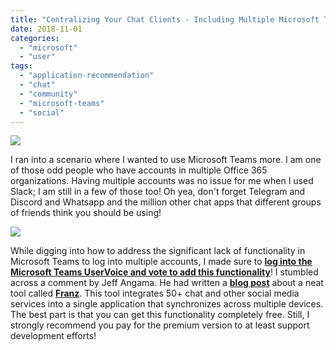 ```yaml
---
title: "Centralizing Your Chat Clients - Including Multiple Microsoft Teams Accounts!"
date: 2018-11-01
categories: 
  - "microsoft"
  - "user"
tags: 
  - "application-recommendation"
  - "chat"
  - "community"
  - "microsoft-teams"
  - "social"
---
```


[![](/assets/images/posts/msteams-150x150.png)](http://mattblogsit.com/wp-content/uploads/2018/10/msteams.png)

I ran into a scenario where I wanted to use Microsoft Teams more. I am one of those odd people who have accounts in multiple Office 365 organizations. Having multiple accounts was no issue for me when I used Slack; I am still in a few of those too! Oh yea, don't forget Telegram and Discord and Whatsapp and the million other chat apps that different groups of friends think you should be using!

[![](/assets/images/posts/franz-300x186.png)](https://meetfranz.com)

While digging into how to address the significant lack of functionality in Microsoft Teams to log into multiple accounts, I made sure to [**log into the Microsoft Teams UserVoice and vote to add this functionality**](https://microsoftteams.uservoice.com/forums/555103-public/suggestions/17750851-i-want-to-use-multiple-teams-accounts-at-the-same)! I stumbled across a comment by Jeff Angama. He had written a [**blog post**](https://jeffangama.wordpress.com/2018/03/23/how-to-connect-to-multiple-tenants-microsoft-teams-the-user-friendly-guide/) about a neat tool called [**Franz**](https://meetfranz.com/). This tool integrates 50+ chat and other social media services into a single application that synchronizes across multiple devices. The best part is that you can get this functionality completely free. Still, I strongly recommend you pay for the premium version to at least support development efforts!
